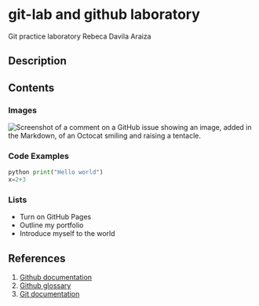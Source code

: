 # git-lab and github laboratory

Git practice laboratory
Rebeca Davila Araiza
## Description
## Contents
### Images
![Screenshot of a comment on a GitHub issue showing an image, added in the Markdown, 
of an Octocat smiling and raising a tentacle.](https://myoctocat.com/assets/images/base-octocat.svg)

### Code Examples
```python
python print("Hello world")
x=2+3
```

### Lists
- Turn on GitHub Pages
- Outline my portfolio
- Introduce myself to the world

## References
1. [Github documentation](https://docs.github.com/en)
2. [Github glossary](https://docs.github.com/en/get-started/learning-about-github/github-glossary)
3. [Git documentation](https://git-scm.com/doc)
